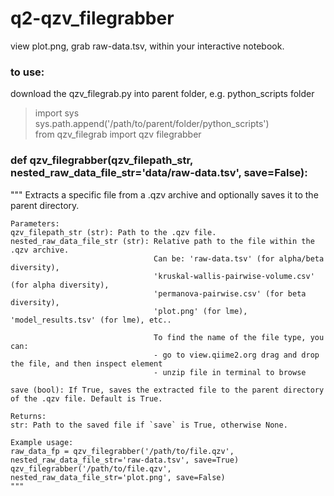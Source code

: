 # q2-qzv_filegrabber
view plot.png, grab raw-data.tsv, within your interactive notebook.

### to use:
download the qzv_filegrab.py into parent folder, e.g. python_scripts folder

>import sys\
>sys.path.append('/path/to/parent/folder/python_scripts')\
>from qzv_filegrab import qzv filegrabber

### def qzv_filegrabber(qzv_filepath_str, nested_raw_data_file_str='data/raw-data.tsv', save=False):

 """
    Extracts a specific file from a .qzv archive and optionally saves it to the parent directory.
    
    Parameters:
    qzv_filepath_str (str): Path to the .qzv file.
    nested_raw_data_file_str (str): Relative path to the file within the .qzv archive. 
                                    Can be: 'raw-data.tsv' (for alpha/beta diversity),  
                                    'kruskal-wallis-pairwise-volume.csv' (for alpha diversity), 
                                    'permanova-pairwise.csv' (for beta diversity),
                                    'plot.png' (for lme), 'model_results.tsv' (for lme), etc..
                                    
                                    To find the name of the file type, you can:
                                    - go to view.qiime2.org drag and drop the file, and then inspect element 
                                    - unzip file in terminal to browse
                                    
    save (bool): If True, saves the extracted file to the parent directory of the .qzv file. Default is True.
    
    Returns:
    str: Path to the saved file if `save` is True, otherwise None.
    
    Example usage:
    raw_data_fp = qzv_filegrabber('/path/to/file.qzv', nested_raw_data_file_str='raw-data.tsv', save=True)
    qzv_filegrabber('/path/to/file.qzv', nested_raw_data_file_str='plot.png', save=False)
    """
